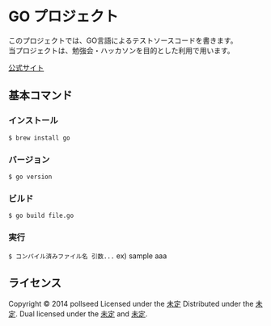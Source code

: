 GO プロジェクト
=============================
このプロジェクトでは、GO言語によるテストソースコードを書きます。  
当プロジェクトは、勉強会・ハッカソンを目的とした利用で用います。  

[公式サイト](http://golang.org/)

基本コマンド
-------
### インストール ###
`` $ brew install go ``

### バージョン ###
`` $ go version ``

### ビルド ###
`` $ go build file.go ``

### 実行 ###
`` $ コンパイル済みファイル名 引数... ``
ex) sample aaa

ライセンス
----------
Copyright &copy; 2014 pollseed
Licensed under the [未定][未定]
Distributed under the [未定][未定].
Dual licensed under the [未定][未定] and [未定][未定].

[未定]: http://example.com
[未定]: http://example.com
[未定]: http://example.com
